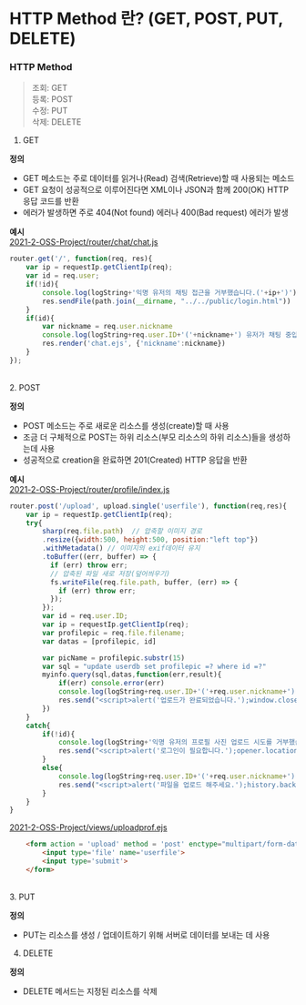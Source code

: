 # HTTP Method 란? (GET, POST, PUT, DELETE)

### HTTP Method

> 조회: GET<br>
> 등록: POST<br>
> 수정: PUT<br>
> 삭제: DELETE<br>

1. GET<br>

**정의**<br>
* GET 메소드는 주로 데이터를 읽거나(Read) 검색(Retrieve)할 때 사용되는 메소드
* GET 요청이 성공적으로 이루어진다면 XML이나 JSON과 함께 200(OK) HTTP 응답 코드를 반환
* 에러가 발생하면 주로 404(Not found) 에러나 400(Bad request) 에러가 발생 <br>

**예시**<br>
[2021-2-OSS-Project/router/chat/chat.js](https://github.com/initmumu/2021-2-OSS-Project/blob/master/router/chat/chat.js)
```javascript
router.get('/', function(req, res){
    var ip = requestIp.getClientIp(req);
    var id = req.user;
    if(!id){
        console.log(logString+'익명 유저의 채팅 접근을 거부했습니다.('+ip+')')
        res.sendFile(path.join(__dirname, "../../public/login.html"))
    }
    if(id){
        var nickname = req.user.nickname
        console.log(logString+req.user.ID+'('+nickname+') 유저가 채팅 중입니다.('+ip+')')
        res.render('chat.ejs', {'nickname':nickname})
    }
});
```

<br>
2. POST<br>

**정의**<br>

* POST 메소드는 주로 새로운 리소스를 생성(create)할 때 사용
* 조금 더 구체적으로 POST는 하위 리소스(부모 리소스의 하위 리소스)들을 생성하는데 사용
* 성공적으로 creation을 완료하면 201(Created) HTTP 응답을 반환 <br>

**예시**<br>
[2021-2-OSS-Project/router/profile/index.js](https://github.com/initmumu/2021-2-OSS-Project/blob/master/router/profile/index.js)
```javascript
router.post('/upload', upload.single('userfile'), function(req,res){
    var ip = requestIp.getClientIp(req);
    try{
        sharp(req.file.path)  // 압축할 이미지 경로
        .resize({width:500, height:500, position:"left top"})
        .withMetadata()	// 이미지의 exif데이터 유지
        .toBuffer((err, buffer) => {
          if (err) throw err;
          // 압축된 파일 새로 저장(덮어씌우기)
          fs.writeFile(req.file.path, buffer, (err) => {
            if (err) throw err;
          });
        });
        var id = req.user.ID;
        var ip = requestIp.getClientIp(req);
        var profilepic = req.file.filename;
        var datas = [profilepic, id]

        var picName = profilepic.substr(15)
        var sql = "update userdb set profilepic =? where id =?"
        myinfo.query(sql,datas,function(err,result){
            if(err) console.error(err)
            console.log(logString+req.user.ID+'('+req.user.nickname+') 유저가 프로필 사진을 업로드했습니다.(파일명: '+picName+' // '+ip+')')
            res.send("<script>alert('업로드가 완료되었습니다.');window.close();</script>");
        })
    }
    catch{
        if(!id){
            console.log(logString+'익명 유저의 프로필 사진 업로드 시도를 거부했습니다.('+ip+')')
            res.send("<script>alert('로그인이 필요합니다.');opener.location.href='/login';window.close();</script>");
        }
        else{
            console.log(logString+req.user.ID+'('+req.user.nickname+') 유저가 파일 업로드 없이 업로드를 시도했습니다.('+ip+')')
            res.send("<script>alert('파일을 업로드 해주세요.');history.back();</script>");
        }
    }
}
```
[2021-2-OSS-Project/views/uploadprof.ejs](https://github.com/initmumu/2021-2-OSS-Project/blob/master/views/uploadprof.ejs)
```HTML
    <form action = 'upload' method = 'post' enctype="multipart/form-data">
        <input type='file' name='userfile'>
        <input type='submit'>
    </form>
```
<br>
3. PUT<br>

**정의**<br>
* PUT는 리소스를 생성 / 업데이트하기 위해 서버로 데이터를 보내는 데 사용 <br>

4. DELETE<br>

**정의**<br>
* DELETE 메서드는 지정된 리소스를 삭제 <br>

